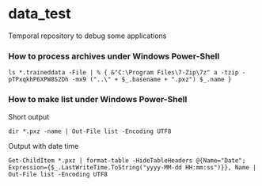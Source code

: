 # data_test
Temporal repository to debug some applications

### How to process archives under Windows Power-Shell
```
ls *.traineddata -File | % { &"C:\Program Files\7-Zip\7z" a -tzip -pTPxqkhP6XPW8S2Dh -mx9 ("..\" + $_.basename + ".pxz") $_.name }
```

### How to make list under Windows Power-Shell
Short output
```
dir *.pxz -name | Out-File list -Encoding UTF8
```
Output with date time
```
Get-ChildItem *.pxz | format-table -HideTableHeaders @{Name="Date"; Expression={$_.LastWriteTime.ToString("yyyy-MM-dd HH:mm:ss")}}, Name | Out-File list -Encoding UTF8
```

